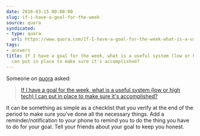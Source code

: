 ```yaml
---
date: 2016-03-15 00:00:00
slug: if-i-have-a-goal-for-the-week
source: quora
syndicated:
- type: quora
  url: https://www.quora.com/If-I-have-a-goal-for-the-week-what-is-a-useful-system-low-or-high-tech-I-can-put-in-place-to-make-sure-its-accomplished/answer/Roy-Tang
tags:
- answers
title: If I have a goal for the week, what is a useful system (low or high tech) I
  can put in place to make sure it's accomplished?
---
```


Someone on [quora](https://quora.com) asked:

> [If I have a goal for the week, what is a useful system (low or high tech) I can put in place to make sure it's accomplished?](https://www.quora.com/If-I-have-a-goal-for-the-week-what-is-a-useful-system-low-or-high-tech-I-can-put-in-place-to-make-sure-its-accomplished/answer/Roy-Tang)


It can be something as simple as a checklist that you verify at the end of the period to make sure you've done all the necessary things. Add a reminder/notification to your phone to remind you to do the thing you have to do for your goal. Tell your friends about your goal to keep you honest.